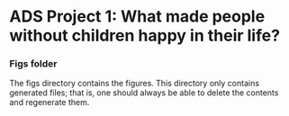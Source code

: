 # ADS Project 1: What made people without children happy in their life?
### Figs folder

The figs directory contains the figures. This directory only contains generated files; that is, one should always be able to delete the contents and regenerate them.
